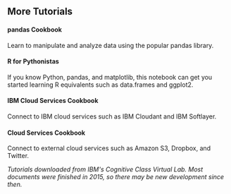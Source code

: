 ## More Tutorials 
 
#### pandas Cookbook 
 
Learn to manipulate and analyze data using the popular pandas library. 

#### R for Pythonistas
 
If you know Python, pandas, and matplotlib, this notebook can get you started learning R equivalents such as data.frames and ggplot2. 

#### IBM Cloud Services Cookbook 
 
Connect to IBM cloud services such as IBM Cloudant and IBM Softlayer.
 
#### Cloud Services Cookbook 
 
Connect to external cloud services such as Amazon S3, Dropbox, and Twitter. 

*Tutorials downloaded from IBM's Cognitive Class Virtual Lab. Most documents were finished in 2015, so there may be new development since then.*
